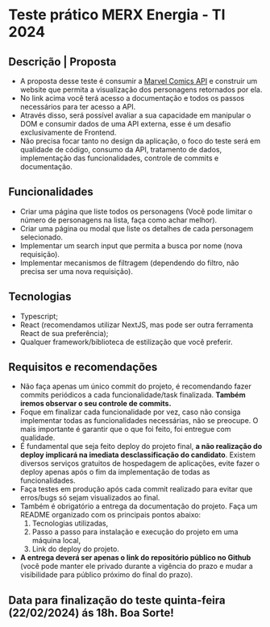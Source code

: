# Teste prático MERX Energia - TI 2024

## **Descrição | Proposta**
- A proposta desse teste é consumir a [Marvel Comics API](https://developer.marvel.com/documentation/getting_started) e construir um website que permita a visualização dos personagens retornados por ela.
- No link acima você terá acesso a documentação e todos os passos necessários para ter acesso a API.
- Através disso, será possível avaliar a sua capacidade em manipular o DOM e consumir dados de uma API externa, esse é um desafio exclusivamente de Frontend.
- Não precisa focar tanto no design da aplicação, o foco do teste será em qualidade de código, consumo da API, tratamento de dados, implementação das funcionalidades, controle de commits e documentação.

## **Funcionalidades**

- Criar uma página que liste todos os personagens (Você pode limitar o número de personagens na lista, faça como achar melhor).
- Criar uma página ou modal que liste os detalhes de cada personagem selecionado.
- Implementar um search input que permita a busca por nome (nova requisição).
- Implementar mecanismos de filtragem (dependendo do filtro, não precisa ser uma nova requisição).

## **Tecnologias**
- Typescript;
- React (recomendamos utilizar NextJS, mas pode ser outra ferramenta React de sua preferência);
- Qualquer framework/biblioteca de estilização que você preferir.

## **Requisitos e recomendações**
- Não faça apenas um único commit do projeto, é recomendando fazer commits periódicos a cada funcionalidade/task finalizada. **Também iremos observar o seu controle de commits.**
- Foque em finalizar cada funcionalidade por vez, caso não consiga implementar todas as funcionalidades necessárias, não se preocupe. O mais importante é garantir que o que foi feito, foi entregue com qualidade.
- É fundamental que seja feito deploy do projeto final, **a não realização do deploy implicará na imediata desclassificação do candidato**. Existem diversos serviços gratuitos de hospedagem de aplicações, evite fazer o deploy apenas após o fim da implementação de todas as funcionalidades. 
- Faça testes em produção após cada commit realizado para evitar que erros/bugs só sejam visualizados ao final.
- Também é obrigatório a entrega da documentação do projeto. Faça um README organizado com os principais pontos abaixo:
     1. Tecnologias utilizadas,
     2. Passo a passo para instalação e execução do projeto em uma máquina local,
     3. Link do deploy do projeto.
- **A entrega deverá ser apenas o link do repositório público no Github** (você pode manter ele privado durante a vigência do prazo e mudar a visibilidade para público próximo do final do prazo).

## **Data para finalização do teste quinta-feira (22/02/2024) ás 18h. Boa Sorte!**
